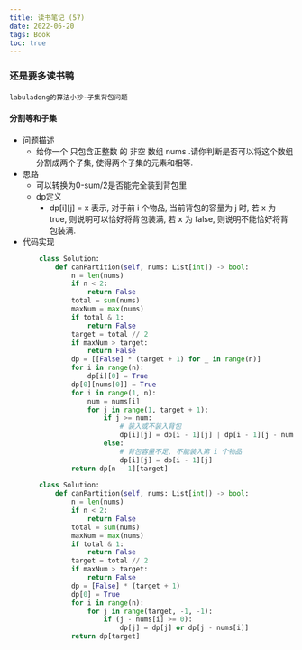 ```yaml
---
title: 读书笔记 (57)
date: 2022-06-20
tags: Book
toc: true
---
```


### 还是要多读书鸭
    labuladong的算法小抄-子集背包问题

<!-- more -->

#### 分割等和子集
- 问题描述
    * 给你一个 只包含正整数 的 非空 数组 nums .请你判断是否可以将这个数组分割成两个子集, 使得两个子集的元素和相等.
- 思路
    * 可以转换为0-sum/2是否能完全装到背包里
    * dp定义
        * dp[i][j] = x 表示, 对于前 i 个物品, 当前背包的容量为 j 时, 若 x 为 true, 则说明可以恰好将背包装满, 若 x 为 false, 则说明不能恰好将背包装满.
- 代码实现
    ```python
        class Solution:
            def canPartition(self, nums: List[int]) -> bool:
                n = len(nums)
                if n < 2:
                    return False
                total = sum(nums)
                maxNum = max(nums)
                if total & 1:
                    return False
                target = total // 2
                if maxNum > target:
                    return False
                dp = [[False] * (target + 1) for _ in range(n)]
                for i in range(n):
                    dp[i][0] = True
                dp[0][nums[0]] = True
                for i in range(1, n):
                    num = nums[i]
                    for j in range(1, target + 1):
                        if j >= num:
                            # 装入或不装入背包
                            dp[i][j] = dp[i - 1][j] | dp[i - 1][j - num]
                        else:
                            # 背包容量不足, 不能装入第 i 个物品
                            dp[i][j] = dp[i - 1][j]
                return dp[n - 1][target]
            
        class Solution:
            def canPartition(self, nums: List[int]) -> bool:
                n = len(nums)
                if n < 2:
                    return False
                total = sum(nums)
                maxNum = max(nums)
                if total & 1:
                    return False
                target = total // 2
                if maxNum > target:
                    return False
                dp = [False] * (target + 1)
                dp[0] = True
                for i in range(n):
                    for j in range(target, -1, -1):
                        if (j - nums[i] >= 0):
                            dp[j] = dp[j] or dp[j - nums[i]]
                return dp[target]
    ```

